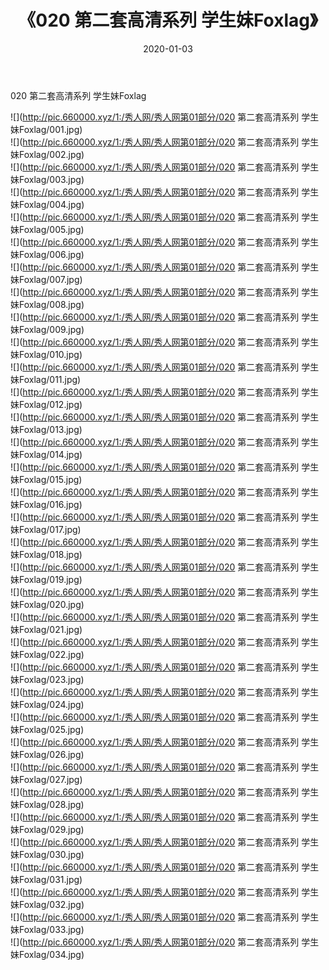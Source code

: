 ﻿---
layout: post
title:  《020 第二套高清系列 学生妹Foxlag》
date:   2020-01-03
img: http://pic.660000.xyz/1:/秀人网/秀人网第01部分/020 第二套高清系列 学生妹Foxlag/000.jpg
categories: [美女, 清纯, 唯美]
---

020 第二套高清系列 学生妹Foxlag

  ![](http://pic.660000.xyz/1:/秀人网/秀人网第01部分/020 第二套高清系列 学生妹Foxlag/001.jpg) <br> ![](http://pic.660000.xyz/1:/秀人网/秀人网第01部分/020 第二套高清系列 学生妹Foxlag/002.jpg) <br> ![](http://pic.660000.xyz/1:/秀人网/秀人网第01部分/020 第二套高清系列 学生妹Foxlag/003.jpg) <br> ![](http://pic.660000.xyz/1:/秀人网/秀人网第01部分/020 第二套高清系列 学生妹Foxlag/004.jpg) <br> ![](http://pic.660000.xyz/1:/秀人网/秀人网第01部分/020 第二套高清系列 学生妹Foxlag/005.jpg) <br> ![](http://pic.660000.xyz/1:/秀人网/秀人网第01部分/020 第二套高清系列 学生妹Foxlag/006.jpg) <br> ![](http://pic.660000.xyz/1:/秀人网/秀人网第01部分/020 第二套高清系列 学生妹Foxlag/007.jpg) <br> ![](http://pic.660000.xyz/1:/秀人网/秀人网第01部分/020 第二套高清系列 学生妹Foxlag/008.jpg) <br> ![](http://pic.660000.xyz/1:/秀人网/秀人网第01部分/020 第二套高清系列 学生妹Foxlag/009.jpg) <br> ![](http://pic.660000.xyz/1:/秀人网/秀人网第01部分/020 第二套高清系列 学生妹Foxlag/010.jpg) <br> ![](http://pic.660000.xyz/1:/秀人网/秀人网第01部分/020 第二套高清系列 学生妹Foxlag/011.jpg) <br> ![](http://pic.660000.xyz/1:/秀人网/秀人网第01部分/020 第二套高清系列 学生妹Foxlag/012.jpg) <br> ![](http://pic.660000.xyz/1:/秀人网/秀人网第01部分/020 第二套高清系列 学生妹Foxlag/013.jpg) <br> ![](http://pic.660000.xyz/1:/秀人网/秀人网第01部分/020 第二套高清系列 学生妹Foxlag/014.jpg) <br> ![](http://pic.660000.xyz/1:/秀人网/秀人网第01部分/020 第二套高清系列 学生妹Foxlag/015.jpg) <br> ![](http://pic.660000.xyz/1:/秀人网/秀人网第01部分/020 第二套高清系列 学生妹Foxlag/016.jpg) <br> ![](http://pic.660000.xyz/1:/秀人网/秀人网第01部分/020 第二套高清系列 学生妹Foxlag/017.jpg) <br> ![](http://pic.660000.xyz/1:/秀人网/秀人网第01部分/020 第二套高清系列 学生妹Foxlag/018.jpg) <br> ![](http://pic.660000.xyz/1:/秀人网/秀人网第01部分/020 第二套高清系列 学生妹Foxlag/019.jpg) <br> ![](http://pic.660000.xyz/1:/秀人网/秀人网第01部分/020 第二套高清系列 学生妹Foxlag/020.jpg) <br> ![](http://pic.660000.xyz/1:/秀人网/秀人网第01部分/020 第二套高清系列 学生妹Foxlag/021.jpg) <br> ![](http://pic.660000.xyz/1:/秀人网/秀人网第01部分/020 第二套高清系列 学生妹Foxlag/022.jpg) <br> ![](http://pic.660000.xyz/1:/秀人网/秀人网第01部分/020 第二套高清系列 学生妹Foxlag/023.jpg) <br> ![](http://pic.660000.xyz/1:/秀人网/秀人网第01部分/020 第二套高清系列 学生妹Foxlag/024.jpg) <br> ![](http://pic.660000.xyz/1:/秀人网/秀人网第01部分/020 第二套高清系列 学生妹Foxlag/025.jpg) <br> ![](http://pic.660000.xyz/1:/秀人网/秀人网第01部分/020 第二套高清系列 学生妹Foxlag/026.jpg) <br> ![](http://pic.660000.xyz/1:/秀人网/秀人网第01部分/020 第二套高清系列 学生妹Foxlag/027.jpg) <br> ![](http://pic.660000.xyz/1:/秀人网/秀人网第01部分/020 第二套高清系列 学生妹Foxlag/028.jpg) <br> ![](http://pic.660000.xyz/1:/秀人网/秀人网第01部分/020 第二套高清系列 学生妹Foxlag/029.jpg) <br> ![](http://pic.660000.xyz/1:/秀人网/秀人网第01部分/020 第二套高清系列 学生妹Foxlag/030.jpg) <br> ![](http://pic.660000.xyz/1:/秀人网/秀人网第01部分/020 第二套高清系列 学生妹Foxlag/031.jpg) <br> ![](http://pic.660000.xyz/1:/秀人网/秀人网第01部分/020 第二套高清系列 学生妹Foxlag/032.jpg) <br> ![](http://pic.660000.xyz/1:/秀人网/秀人网第01部分/020 第二套高清系列 学生妹Foxlag/033.jpg) <br> ![](http://pic.660000.xyz/1:/秀人网/秀人网第01部分/020 第二套高清系列 学生妹Foxlag/034.jpg) <br>
